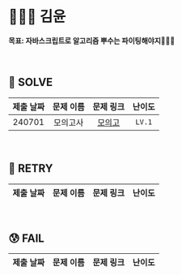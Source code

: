 # 👩🏻‍💻 김윤 
**목표: 자바스크립트로 알고리즘 뿌수는 파이팅해야지🐻🐶🐯**

<br/>

## 🥰 SOLVE
|제출 날짜|문제 이름|문제 링크|난이도|
|:-------:|:--------:|:-------:|:----:|
|240701|모의고사|[모의고](https://school.programmers.co.kr/learn/courses/30/lessons/42840?language=javascript)|```LV.1```|

<br/>

## 🧐 RETRY
|제출 날짜|문제 이름|문제 링크|난이도|
|:-------:|:--------:|:-------:|:----:|


<br/>

## 😰 FAIL
|제출 날짜|문제 이름|문제 링크|난이도|
|:-------:|:--------:|:-------:|:----:|

